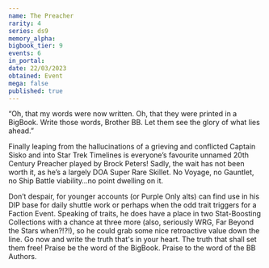```yaml
---
name: The Preacher
rarity: 4
series: ds9
memory_alpha:
bigbook_tier: 9
events: 6
in_portal:
date: 22/03/2023
obtained: Event
mega: false
published: true
---
```


“Oh, that my words were now written. Oh, that they were printed in a BigBook. Write those words, Brother BB. Let them see the glory of what lies ahead.”

Finally leaping from the hallucinations of a grieving and conflicted Captain Sisko and into Star Trek Timelines is everyone’s favourite unnamed 20th Century Preacher played by Brock Peters! Sadly, the wait has not been worth it, as he’s a largely DOA Super Rare Skillet. No Voyage, no Gauntlet, no Ship Battle viability…no point dwelling on it.

Don’t despair, for younger accounts (or Purple Only alts) can find use in his DIP base for daily shuttle work or perhaps when the odd trait triggers for a Faction Event. Speaking of traits, he does have a place in two Stat-Boosting Collections with a chance at three more (also, seriously WRG, Far Beyond the Stars when?!?!), so he could grab some nice retroactive value down the line. Go now and write the truth that's in your heart. The truth that shall set them free! Praise be the word of the BigBook. Praise to the word of the BB Authors.
